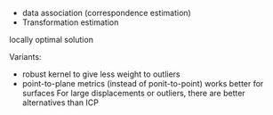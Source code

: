 - data association (correspondence estimation)
- Transformation estimation

locally optimal solution



Variants:
- robust kernel to give less weight to outliers
- point-to-plane metrics (instead of ponit-to-point) works better for surfaces
For large displacements or outliers, there are better alternatives than ICP